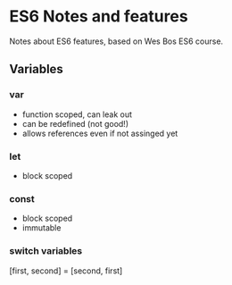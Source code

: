 # ES6 Notes and features

Notes about ES6 features, based on Wes Bos ES6 course. 

## Variables

### var
* function scoped, can leak out
* can be redefined (not good!)
* allows references even if not assinged yet

### let 
* block scoped

### const
* block scoped
* immutable

### switch variables
[first, second] = [second, first]

